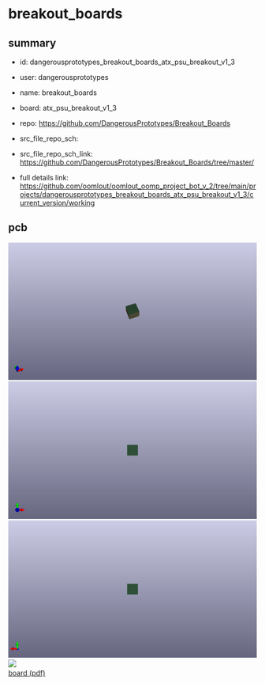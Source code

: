 # breakout_boards
 
## summary 
* id: dangerousprototypes_breakout_boards_atx_psu_breakout_v1_3
* user: dangerousprototypes
* name: breakout_boards
* board: atx_psu_breakout_v1_3
* repo: https://github.com/DangerousPrototypes/Breakout_Boards



* src_file_repo_sch: 
* src_file_repo_sch_link: https://github.com/DangerousPrototypes/Breakout_Boards/tree/master/
* full details link: https://github.com/oomlout/oomlout_oomp_project_bot_v_2/tree/main/projects/dangerousprototypes_breakout_boards_atx_psu_breakout_v1_3/current_version/working  



## pcb  
![](working_3d_600.png) 
![](working_3d_front_600.png)  
![](working_3d_back_600.png)  
![](working_600.png)  
[board (pdf)](working.pdf)  




